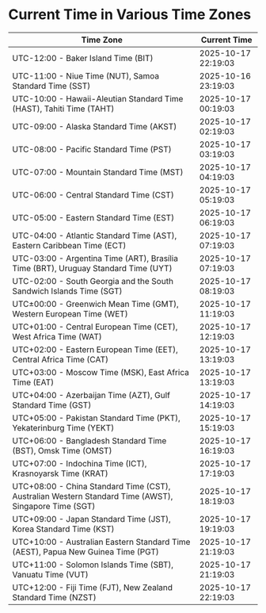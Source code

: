 # Current Time in Various Time Zones

| Time Zone | Current Time |
|-----------|--------------|
| UTC-12:00 - Baker Island Time (BIT) | 2025-10-17 22:19:03 |
| UTC-11:00 - Niue Time (NUT), Samoa Standard Time (SST) | 2025-10-16 23:19:03 |
| UTC-10:00 - Hawaii-Aleutian Standard Time (HAST), Tahiti Time (TAHT) | 2025-10-17 00:19:03 |
| UTC-09:00 - Alaska Standard Time (AKST) | 2025-10-17 02:19:03 |
| UTC-08:00 - Pacific Standard Time (PST) | 2025-10-17 03:19:03 |
| UTC-07:00 - Mountain Standard Time (MST) | 2025-10-17 04:19:03 |
| UTC-06:00 - Central Standard Time (CST) | 2025-10-17 05:19:03 |
| UTC-05:00 - Eastern Standard Time (EST) | 2025-10-17 06:19:03 |
| UTC-04:00 - Atlantic Standard Time (AST), Eastern Caribbean Time (ECT) | 2025-10-17 07:19:03 |
| UTC-03:00 - Argentina Time (ART), Brasília Time (BRT), Uruguay Standard Time (UYT) | 2025-10-17 07:19:03 |
| UTC-02:00 - South Georgia and the South Sandwich Islands Time (SGT) | 2025-10-17 08:19:03 |
| UTC±00:00 - Greenwich Mean Time (GMT), Western European Time (WET) | 2025-10-17 11:19:03 |
| UTC+01:00 - Central European Time (CET), West Africa Time (WAT) | 2025-10-17 12:19:03 |
| UTC+02:00 - Eastern European Time (EET), Central Africa Time (CAT) | 2025-10-17 13:19:03 |
| UTC+03:00 - Moscow Time (MSK), East Africa Time (EAT) | 2025-10-17 13:19:03 |
| UTC+04:00 - Azerbaijan Time (AZT), Gulf Standard Time (GST) | 2025-10-17 14:19:03 |
| UTC+05:00 - Pakistan Standard Time (PKT), Yekaterinburg Time (YEKT) | 2025-10-17 15:19:03 |
| UTC+06:00 - Bangladesh Standard Time (BST), Omsk Time (OMST) | 2025-10-17 16:19:03 |
| UTC+07:00 - Indochina Time (ICT), Krasnoyarsk Time (KRAT) | 2025-10-17 17:19:03 |
| UTC+08:00 - China Standard Time (CST), Australian Western Standard Time (AWST), Singapore Time (SGT) | 2025-10-17 18:19:03 |
| UTC+09:00 - Japan Standard Time (JST), Korea Standard Time (KST) | 2025-10-17 19:19:03 |
| UTC+10:00 - Australian Eastern Standard Time (AEST), Papua New Guinea Time (PGT) | 2025-10-17 21:19:03 |
| UTC+11:00 - Solomon Islands Time (SBT), Vanuatu Time (VUT) | 2025-10-17 21:19:03 |
| UTC+12:00 - Fiji Time (FJT), New Zealand Standard Time (NZST) | 2025-10-17 22:19:03 |
